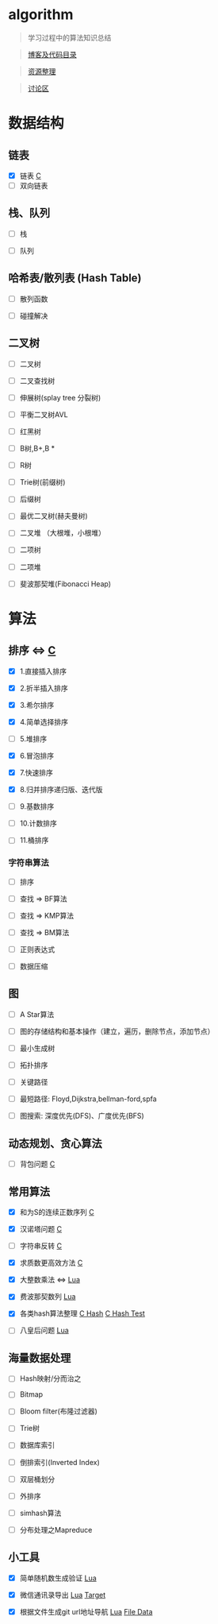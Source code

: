 # algorithm

> 学习过程中的算法知识总结

> [博客及代码目录](menu.md) 

> [资源整理](source.md)

> [讨论区](https://github.com/wenruo95/algorithm/issues/1)


# 数据结构

## 链表

- [x] 链表 [C](https://github.com/wenruo95/algorithm/blob/master/c/linked-list.c)
- [ ] 双向链表

## 栈、队列

- [ ] 栈
- [ ] 队列


## 哈希表/散列表 (Hash Table)

- [ ] 散列函数
- [ ] 碰撞解决


## 二叉树

- [ ] 二叉树    
- [ ] 二叉查找树   
- [ ] 伸展树(splay tree 分裂树)   
- [ ] 平衡二叉树AVL    
- [ ] 红黑树  
- [ ] B树,B+,B *  
- [ ] R树  
- [ ] Trie树(前缀树)  
- [ ] 后缀树  
- [ ] 最优二叉树(赫夫曼树) 
- [ ] 二叉堆 （大根堆，小根堆）   
- [ ] 二项树    
- [ ] 二项堆  
- [ ] 斐波那契堆(Fibonacci Heap) 


# 算法

## 排序 <=> [C](https://github.com/wenruo95/algorithm/blob/master/c/sort.c)

- [x] 1.直接插入排序				
- [x] 2.折半插入排序						
- [x] 3.希尔排序
- [x] 4.简单选择排序					
- [ ] 5.堆排序	
- [x] 6.冒泡排序
- [x] 7.快速排序
- [x] 8.归并排序递归版、迭代版

- [ ] 9.基数排序	
- [ ] 10.计数排序
- [ ] 11.桶排序


### 字符串算法  

- [ ] 排序
- [ ] 查找 => BF算法  
- [ ] 查找 => KMP算法  
- [ ] 查找 => BM算法  
- [ ] 正则表达式
- [ ] 数据压缩


## 图

- [ ] A Star算法
- [ ] 图的存储结构和基本操作（建立，遍历，删除节点，添加节点）   
- [ ] 最小生成树  
- [ ] 拓扑排序  
- [ ] 关键路径  
- [ ] 最短路径: Floyd,Dijkstra,bellman-ford,spfa
- [ ] 图搜索: 深度优先(DFS)、广度优先(BFS)


## 动态规划、贪心算法

- [ ] 背包问题 [C](https://github.com/wenruo95/algorithm/blog/master/c/knapsack.c)


## 常用算法

- [x] 和为S的连续正数序列 [C](https://github.com/wenruo95/algorithm/blob/master/find-continuous-sequence.c)
- [x] 汉诺塔问题 [C](https://github.com/wenruo95/algorithm/blob/master/c/hannuota.c)
- [ ] 字符串反转 [C](https://github.com/wenruo95/algorithm/blob/master/c/algo-string.c)
- [x] 求质数更高效方法 [C](https://github.com/wenruo95/algorithm/blob/master/c/prime-number.c)
- [x] 大整数乘法 <=> [Lua](https://github.com/wenruo95/algorithm/blob/master/lua/bigint_multipli.lua)
- [x] 费波那契数列 [Lua](https://github.com/wenruo95/algorithm/blob/master/lua/fibonacci.lua)
- [x] 各类hash算法整理 [C Hash](https://github.com/wenruo95/algorithm/blob/master/c/hash.c) [C Hash Test](https://github.com/wenruo95/algorithm/blob/master/c/hashtest.c)
- [ ] 八皇后问题 [Lua](https://github.com/wenruo95/algorithm/blob/master/lua/eight_queen.lua)


## 海量数据处理

- [ ] Hash映射/分而治之
- [ ] Bitmap
- [ ] Bloom filter(布隆过滤器)
- [ ] Trie树
- [ ] 数据库索引
- [ ] 倒排索引(Inverted Index)
- [ ] 双层桶划分
- [ ] 外排序
- [ ] simhash算法
- [ ] 分布处理之Mapreduce


## 小工具

- [x] 简单随机数生成验证 [Lua](https://github.com/wenruo95/algorithm/blob/master/lua/randcode.lua)
- [x] 微信通讯录导出 [Lua](https://github.com/wenruo95/algorithm/blob/master/lua/name-email.lua) [Target](https://github.com/wenruo95/algorithm/blob/master/lua/contacts.txt)
- [x] 根据文件生成git url地址导航 [Lua](https://github.com/wenruo95/algorithm/blob/master/lua/giturl.lua) [File Data](https://github.com/wenruo95/algorithm/blob/master/lua/filename.lua)



 
